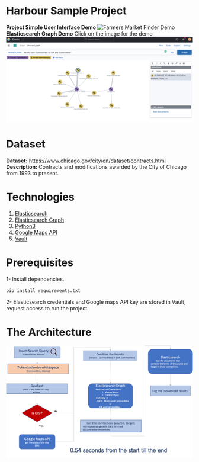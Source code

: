 # Harbour Sample Project
**Project Simple User Interface Demo**
![Farmers Market Finder Demo](imgs/demo.gif)
**Elasticsearch Graph Demo** Click on the image for the demo
[![Watch the video](imgs/graph.png)](https://drive.google.com/file/d/17mCO_9gDyRCpuSnpDejOeSGtkOwdGZtE/view?usp=sharing)

# Dataset
**Dataset:** https://www.chicago.gov/city/en/dataset/contracts.html <br>
**Description:** Contracts and modifications awarded by the City of Chicago from 1993 to present.

# Technologies
  <ol>
    <li><a href="https://www.elastic.co/elasticsearch">Elasticsearch</a></li>
    <li><a href="https://www.elastic.co/what-is/elasticsearch-graph">Elasticsearch Graph</a></li>
    <li><a href="https://www.python.org/">Python3</a></li>
    <li><a href="https://github.com/googlemaps/google-maps-services-python">Google Maps API</a></li>
    <li><a href="https://learn.hashicorp.com/vault">Vault</a></li>
  </ol>

# Prerequisites
1- Install dependencies.
   ```sh
   pip install requirements.txt 
   ```
2- Elasticsearch credentials and Google maps API key are stored in Vault, request access to run the project.

# The Architecture
![Architecture](imgs/architecture.png)
